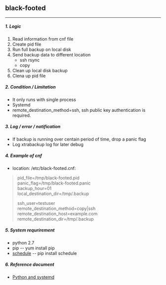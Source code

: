 ## black-footed  
- - - -   
##### 1. Logic  
1) Read information from cnf file  
2) Create pid file  
3) Run full backup on local disk  
4) Send backup data to different location  
   - ssh rsync  
   - copy  
5) Clean up local disk backup  
6) Clena up pid file  


##### 2. Condition / Limitation  
- It only runs with single process  
- Systemd
- remote_destination_method=ssh, ssh public key authentication is required.


##### 3. Log / error / notification  
- If backup is running over centain period of time, drop a panic flag
- Log xtrabackup log for later debug


##### 4. Example of cnf  
- location: /etc/black-footed.cnf:  
> pid_file=/tmp/black-footed.pid  
> panic_flag=/tmp/black-footed.panic  
> backup_hour=01  
> local_destination_dir=/tmp/.backup  
> 
> ssh_user=testuser   
> remote_destination_method=copy|ssh  
> remote_destination_host=example.com  
> remote_destination_dir=/tmp/.backup  


##### 5. System requrirement  
- python 2.7  
- pip -- yum install pip  
- [schedule](https://github.com/dbader/schedule)   -- pip install schedule  


##### 6. Reference document  
- [Python and systemd](https://stackoverflow.com/questions/13069634/python-daemon-and-systemd-service)   



